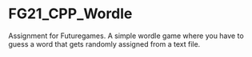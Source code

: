 # FG21_CPP_Wordle
Assignment for Futuregames.
A simple wordle game where you have to guess a word that gets randomly assigned from a text file.
